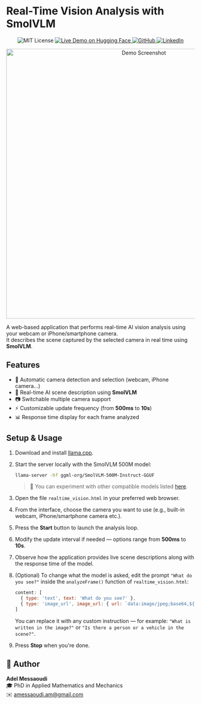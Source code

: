 # Real-Time Vision Analysis with SmolVLM

<p align="center">
  <img src="https://img.shields.io/badge/license-MIT-green.svg" alt="MIT License"/>
  <a href="https://huggingface.co/spaces/AdelMessaoudi-13">
    <img src="https://img.shields.io/badge/HuggingFace-Live%20Demo-orange?logo=huggingface" alt="Live Demo on Hugging Face"/>
  </a>
  <a href="https://github.com/AdelMessaoudi-13">
    <img src="https://img.shields.io/badge/GitHub-AdelMessaoudi--13-black?logo=github" alt="GitHub"/>
  </a>
  <a href="https://www.linkedin.com/in/adel-messaoudi-831358132">
    <img src="https://img.shields.io/badge/LinkedIn-Profile-blue?logo=linkedin" alt="LinkedIn"/>
  </a>
</p>

<p align="center">
  <img src="./realtime_vison_demo.png" alt="Demo Screenshot" width="720"/>
</p>

A web-based application that performs real-time AI vision analysis using your webcam or iPhone/smartphone camera.  
It describes the scene captured by the selected camera in real time using **SmolVLM**.


## Features

- 🎥 Automatic camera detection and selection (webcam, iPhone camera...)  
- 🤖 Real-time AI scene description using **SmolVLM**  
- 📷 Switchable multiple camera support  
- ⚡ Customizable update frequency (from **500ms** to **10s**)  
- 📊 Response time display for each frame analyzed  

## Setup & Usage

1. Download and install [llama.cpp](https://github.com/ggml-org/llama.cpp).

2. Start the server locally with the SmolVLM 500M model:

   ```bash
   llama-server -hf ggml-org/SmolVLM-500M-Instruct-GGUF
   ```
   > 🧪 You can experiment with other compatible models listed [here](https://github.com/ggml-org/llama.cpp/blob/master/docs/multimodal.md).

3. Open the file `realtime_vision.html` in your preferred web browser.

4. From the interface, choose the camera you want to use (e.g., built-in webcam, iPhone/smartphone camera etc.).

5. Press the **Start** button to launch the analysis loop.

6. Modify the update interval if needed — options range from **500ms** to **10s**.

7. Observe how the application provides live scene descriptions along with the response time of the model.

8. (Optional) To change what the model is asked, edit the prompt `"What do you see?"` inside the `analyzeFrame()` function of `realtime_vision.html`:

   ```javascript
   content: [
     { type: 'text', text: 'What do you see?' },
     { type: 'image_url', image_url: { url: `data:image/jpeg;base64,${base64}` } }
   ]
   ```

   You can replace it with any custom instruction — for example: `"What is written in the image?"` or `"Is there a person or a vehicle in the scene?"`.

9. Press **Stop** when you're done.

## 👤 Author

**Adel Messaoudi**  
🎓 PhD in Applied Mathematics and Mechanics  
✉️ [amessaoudi.am@gmail.com](mailto:amessaoudi.am@gmail.com)
